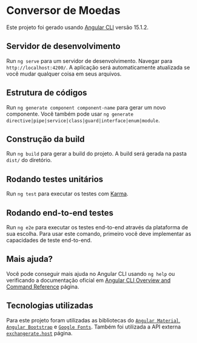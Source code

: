 # Conversor de Moedas

Este projeto foi gerado usando [Angular CLI](https://github.com/angular/angular-cli) versão 15.1.2.

## Servidor de desenvolvimento

Run `ng serve` para um servidor de desenvolvimento. Navegar para `http://localhost:4200/`. A aplicação será automaticamente atualizada se você mudar qualquer coisa em seus arquivos.

## Estrutura de códigos

Run `ng generate component component-name` para gerar um novo componente. Você também pode usar `ng generate directive|pipe|service|class|guard|interface|enum|module`.

## Construção da build

Run `ng build` para gerar a build do projeto. A build será gerada na pasta `dist/` do diretório.

## Rodando testes unitários

Run `ng test` para executar os testes com [Karma](https://karma-runner.github.io).

## Rodando end-to-end testes

Run `ng e2e` para executar os testes end-to-end através da plataforma de sua escolha. Para usar este comando, primeiro você deve implementar as capacidades de teste end-to-end.

## Mais ajuda?

Você pode conseguir mais ajuda no Angular CLI usando `ng help` ou verificando a documentação oficial em [Angular CLI Overview and Command Reference](https://angular.io/cli) página.

## Tecnologias utilizadas

Para este projeto foram utilizadas as bibliotecas do [`Angular Material`](https://material.angular.io/guide/getting-started), [`Angular Bootstrap`](https://ng-bootstrap.github.io/#/getting-started) e [`Google Fonts`](https://exchangerate.host/#/docs). Também foi utilizada a API externa [`exchangerate.host`](https://exchangerate.host/#/docs) página.

